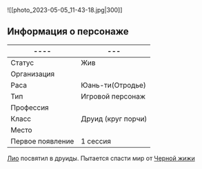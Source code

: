![[photo_2023-05-05_11-43-18.jpg|300]]
## Информация о персонаже
| ----             | --- |
| ---------------- | --- |
| Статус           | Жив    |
| Организация      |     |
| Раса             | Юань-ти(Отродье)    |
| Тип              | Игровой персонаж    |
| Профессия        |     |
| Класс            | Друид (круг порчи)   |
| Место|     |
|  Первое появление    |  1 сессия   |

[Лио](Лио.md) посвятил в друиды.
Пытается спасти мир от [Черной жижи](Квестовые%20предметы/Черная%20жижа.md) 
